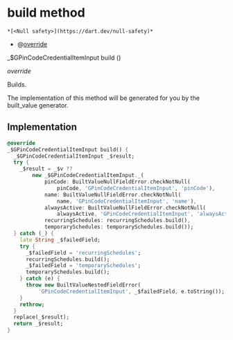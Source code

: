 


# build method




    *[<Null safety>](https://dart.dev/null-safety)*



- @[override](https://api.flutter.dev/flutter/dart-core/override-constant.html)

_$GPinCodeCredentialItemInput build
()

_override_



<p>Builds.</p>
<p>The implementation of this method will be generated for you by the
built_value generator.</p>



## Implementation

```dart
@override
_$GPinCodeCredentialItemInput build() {
  _$GPinCodeCredentialItemInput _$result;
  try {
    _$result = _$v ??
        new _$GPinCodeCredentialItemInput._(
            pinCode: BuiltValueNullFieldError.checkNotNull(
                pinCode, 'GPinCodeCredentialItemInput', 'pinCode'),
            name: BuiltValueNullFieldError.checkNotNull(
                name, 'GPinCodeCredentialItemInput', 'name'),
            alwaysActive: BuiltValueNullFieldError.checkNotNull(
                alwaysActive, 'GPinCodeCredentialItemInput', 'alwaysActive'),
            recurringSchedules: recurringSchedules.build(),
            temporarySchedules: temporarySchedules.build());
  } catch (_) {
    late String _$failedField;
    try {
      _$failedField = 'recurringSchedules';
      recurringSchedules.build();
      _$failedField = 'temporarySchedules';
      temporarySchedules.build();
    } catch (e) {
      throw new BuiltValueNestedFieldError(
          'GPinCodeCredentialItemInput', _$failedField, e.toString());
    }
    rethrow;
  }
  replace(_$result);
  return _$result;
}
```







